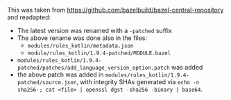 This was taken from https://github.com/bazelbuild/bazel-central-repository and readapted:
* The latest version was renamed with a `-patched` suffix
* The above rename was done also in the files:
   * `modules/rules_kotlin/metadata.json`
   * `module/rules_kotlin/1.9.4-patched/MODULE.bazel`
* `modules/rules_kotlin/1.9.4-patched/patches/add_language_version_option.patch` was added
* the above patch was added in `modules/rules_kotlin/1.9.4-patched/source.json`, with integrity SHAs generated via
  `echo -n sha256-; cat <file> | openssl dgst -sha256 -binary | base64`.
